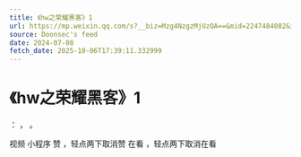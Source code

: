 ```yaml
---
title: 《hw之荣耀黑客》1
url: https://mp.weixin.qq.com/s?__biz=Mzg4NzgzMjUzOA==&mid=2247484082&idx=1&sn=2de59cccdd785324c6abb5b5afae7d9a
source: Doonsec's feed
date: 2024-07-08
fetch_date: 2025-10-06T17:39:11.332999
---
```


# 《hw之荣耀黑客》1

：
，
。

视频
小程序
赞
，轻点两下取消赞
在看
，轻点两下取消在看